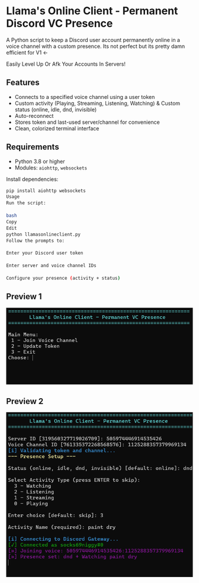 # Llama's Online Client - Permanent Discord VC Presence

A Python script to keep a Discord user account permanently online in a voice channel with a custom presence.
Its not perfect but its pretty damn efficient for V1 <- 

Easily Level Up Or Afk Your Accounts In Servers! 

## Features

- Connects to a specified voice channel using a user token
- Custom activity (Playing, Streaming, Listening, Watching) & Custom status (online, idle, dnd, invisible)
- Auto-reconnect 
- Stores token and last-used server/channel for convenience
- Clean, colorized terminal interface

## Requirements

- Python 3.8 or higher
- Modules: `aiohttp`, `websockets`

Install dependencies:

```bash
pip install aiohttp websockets
Usage
Run the script:

bash
Copy
Edit
python llamasonlineclient.py
Follow the prompts to:

Enter your Discord user token

Enter server and voice channel IDs

Configure your presence (activity + status)

```

## Preview 1
![Preview 1](https://raw.githubusercontent.com/aserav/llamasonlineclient/main/preview1.png)

## Preview 2
![Preview 2](https://raw.githubusercontent.com/aserav/llamasonlineclient/main/preview2.png)

